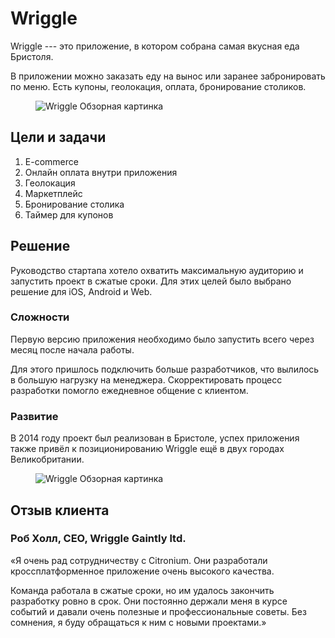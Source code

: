 # Wriggle

Wriggle --- это приложение, в котором собрана самая вкусная еда Бристоля.

В приложении можно заказать еду на вынос или заранее забронировать по меню. Есть купоны, геолокация, оплата, бронирование столиков.

<figure>
    <img src="{{ site.baseurl }}/assets/img/projects/wriggle/wriggle-1-overview.png" alt="Wriggle Обзорная картинка"/>
</figure>

## Цели и задачи

1. E-commerce
1. Онлайн оплата внутри приложения
1. Геолокация
1. Маркетплейс
1. Бронирование столика
1. Таймер для купонов

## Решение

Руководство стартапа хотело охватить максимальную аудиторию и запустить проект в сжатые сроки. Для этих целей было выбрано решение для iOS, Android и Web.

### Сложности

Первую версию приложения необходимо было запустить всего через месяц после начала работы.

Для этого пришлось подключить больше разработчиков, что вылилось в большую нагрузку на менеджера. Скорректировать процесс разработки помогло ежедневное общение с клиентом.

### Развитие

В 2014 году проект был реализован в Бристоле, успех приложения также привёл к позиционированию Wriggle ещё в двух городах Великобритании.

<figure>
    <img src="{{ site.baseurl }}/assets/img/projects/wriggle/wriggle-2-filtration.png" alt="Wriggle Обзорная картинка"/>
</figure>

## Отзыв клиента

### Роб Холл, CEO, Wriggle Gaintly ltd.

«Я очень рад сотрудничеству с Citronium. Они разработали кроссплатформенное приложение очень высокого качества.

Команда работала в сжатые сроки, но им удалось закончить разработку ровно в срок.
Они постоянно держали меня в курсе событий и давали очень полезные и профессиональные советы.
Без сомнения, я буду обращаться к ним с новыми проектами.»
